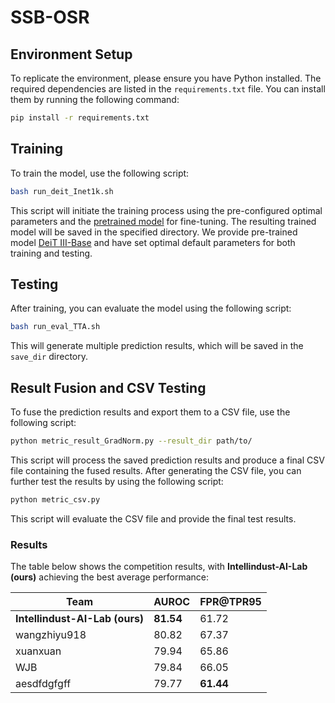 # SSB-OSR

## Environment Setup

To replicate the environment, please ensure you have Python installed. The required dependencies are listed in the `requirements.txt` file. You can install them by running the following command:

```bash
pip install -r requirements.txt
```

## Training

To train the model, use the following script:

```bash
bash run_deit_Inet1k.sh
```

This script will initiate the training process using the pre-configured optimal parameters and the [pretrained model](https://drive.google.com/file/d/1Y4DmcHhngex6h8B6bX-1Ehl6i6dJVgO7/view?usp=drive_link) for fine-tuning. The resulting trained model will be saved in the specified directory.
We provide pre-trained model [DeiT III-Base](https://drive.google.com/file/d/1mpiZn1GP3K08L_RKjndI3WudceM53cUK/view?usp=sharing) and have set optimal default parameters for both training and testing. 

## Testing

After training, you can evaluate the model using the following script:

```bash
bash run_eval_TTA.sh
```

This will generate multiple prediction results, which will be saved in the `save_dir` directory.

## Result Fusion and CSV Testing

To fuse the prediction results and export them to a CSV file, use the following script:

```bash
python metric_result_GradNorm.py --result_dir path/to/
```

This script will process the saved prediction results and produce a final CSV file containing the fused results. After generating the CSV file, you can further test the results by using the following script:

```bash
python metric_csv.py
```

This script will evaluate the CSV file and provide the final test results.

### Results

The table below shows the competition results, with **Intellindust-AI-Lab (ours)** achieving the best average performance:

| Team                    | AUROC | FPR@TPR95 |
|-------------------------|-------|-----------|
| **Intellindust-AI-Lab (ours)**  | **81.54**  | 61.72   |
| wangzhiyu918            | 80.82 | 67.37     | 
| xuanxuan                | 79.94 | 65.86     | 
| WJB                     | 79.84 | 66.05     | 
| aesdfdgfgff             | 79.77 | **61.44**     |


